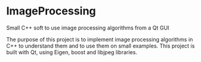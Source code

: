 # ImageProcessing
Small C++ soft to use image processing algorithms from a Qt GUI

The purpose of this project is to implement image processing algorithms in C++ to understand them and to use them on small examples.
This project is built with Qt, using Eigen, boost and libjpeg libraries.
